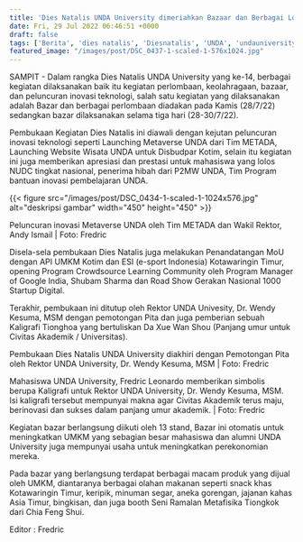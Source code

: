 ```yaml
---
title: 'Dies Natalis UNDA University dimeriahkan Bazaar dan Berbagai Lomba'
date: Fri, 29 Jul 2022 06:46:51 +0000
draft: false
tags: ['Berita', 'dies natalis', 'Diesnatalis', 'UNDA', 'undauniversity']
featured_image: "/images/post/DSC_0437-1-scaled-1-576x1024.jpg"
---
```


SAMPIT - Dalam rangka Dies Natalis UNDA University yang ke-14, berbagai kegiatan dilaksanakan baik itu kegiatan perlombaan, keolahragaan, bazaar, dan peluncuran inovasi teknologi, salah satu kegiatan yang dilaksanakan adalah Bazar dan berbagai perlombaan diadakan pada Kamis (28/7/22) sedangkan bazar dilaksanakan selama tiga hari (28-30/7/22).

Pembukaan Kegiatan Dies Natalis ini diawali dengan kejutan peluncuran inovasi teknologi seperti Launching Metaverse UNDA dari Tim METADA, Launching Website Wisata UNDA untuk Disbudpar Kotim, selain itu kegiatan ini juga memberikan apresiasi dan prestasi untuk mahasiswa yang lolos NUDC tingkat nasional, penerima hibah dari P2MW UNDA, Tim Program bantuan inovasi pembelajaran UNDA.

{{< figure src="/images/post/DSC_0434-1-scaled-1-1024x576.jpg" alt="deskripsi gambar" width="450" height="450" >}}

Peluncuran inovasi Metaverse UNDA oleh Tim METADA dan Wakil Rektor, Andy Ismail | Foto: Fredric

Disela-sela pembukaan Dies Natalis juga melakukan Penandatangan MoU dengan API UMKM Kotim dan ESI (e-sport Indonesia) Kotawaringin Timur, opening Program Crowdsource Learning Community oleh Program Manager of Google India, Shubam Sharma dan Road Show Gerakan Nasional 1000 Startup Digital.

Terakhir, pembukaan ini ditutup oleh Rektor UNDA Univesity, Dr. Wendy Kesuma, MSM dengan pemotongan Pita dan juga pemberian sebuah Kaligrafi Tionghoa yang bertuliskan Da Xue Wan Shou (Panjang umur untuk Civitas Akademik / Universitas).

Pembukaan Dies Natalis UNDA University diakhiri dengan Pemotongan Pita oleh Rektor UNDA University, Dr. Wendy Kesuma, MSM | Foto: Fredric

Mahasiswa UNDA University, Fredric Leonardo memberikan simbolis berupa Kaligrafi untuk Rektor UNDA University, Dr. Wendy Kesuma, MSM. Isi kaligrafi tersebut mempunyai makna agar Civitas Akademik terus maju, berinovasi dan sukses dalam panjang umur akademik. | Foto: Fredric

Kegiatan bazar berlangsung diikuti oleh 13 stand, Bazar ini otomatis untuk meningkatkan UMKM yang sebagian besar mahasiswa dan alumni UNDA University juga mempunyai usaha untuk meningkatkan perekonomian mereka.

Pada bazar yang berlangsung terdapat berbagai macam produk yang dijual oleh UMKM, diantaranya berbagai olahan makanan seperti snack khas Kotawaringin Timur, keripik, minuman segar, aneka gorengan, jajanan kahas Asia Timur, bingkisan, dan juga booth Seni Ramalan Metafisika Tiongkok dari Chia Feng Shui.

Editor : Fredric